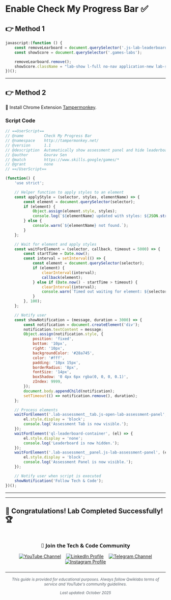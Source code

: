 # Enable Check My Progress Bar ✅

## 👉 Method 1
```javascript
javascript:(function () {
    const removeLearboard = document.querySelector('.js-lab-leaderboard');
    const showScore = document.querySelector('.games-labs');

    removeLearboard.remove();
    showScore.className = "lab-show l-full no-nav application-new lab-show l-full no-nav "
})();
```
---

## 👉 Method 2

🔗 Install Chrome Extension [Tampermonkey](https://chromewebstore.google.com/detail/tampermonkey/dhdgffkkebhmkfjojejmpbldmpobfkfo).

### Script Code
```javascript
// ==UserScript==
// @name         Check My Progress Bar
// @namespace    http://tampermonkey.net/
// @version      1.1
// @description  Automatically show assessment panel and hide leaderboard.
// @author       Gourav Sen
// @match        https://www.skills.google/games/*
// @grant        none
// ==/UserScript==

(function() {
    'use strict';

    // Helper function to apply styles to an element
    const applyStyle = (selector, styles, elementName) => {
        const element = document.querySelector(selector);
        if (element) {
            Object.assign(element.style, styles);
            console.log(`${elementName} updated with styles: ${JSON.stringify(styles)}`);
        } else {
            console.warn(`${elementName} not found.`);
        }
    };

    // Wait for element and apply styles
    const waitForElement = (selector, callback, timeout = 5000) => {
        const startTime = Date.now();
        const interval = setInterval(() => {
            const element = document.querySelector(selector);
            if (element) {
                clearInterval(interval);
                callback(element);
            } else if (Date.now() - startTime > timeout) {
                clearInterval(interval);
                console.warn(`Timed out waiting for element: ${selector}`);
            }
        }, 100);
    };

    // Notify user
    const showNotification = (message, duration = 3000) => {
        const notification = document.createElement('div');
        notification.textContent = message;
        Object.assign(notification.style, {
            position: 'fixed',
            bottom: '10px',
            right: '10px',
            backgroundColor: '#28a745',
            color: '#fff',
            padding: '10px 15px',
            borderRadius: '8px',
            fontSize: '14px',
            boxShadow: '0 4px 6px rgba(0, 0, 0, 0.1)',
            zIndex: 9999,
        });
        document.body.appendChild(notification);
        setTimeout(() => notification.remove(), duration);
    };

    // Process elements
    waitForElement('.lab-assessment__tab.js-open-lab-assessment-panel', (el) => {
        el.style.display = 'block';
        console.log('Assessment Tab is now visible.');
    });
    waitForElement('ql-leaderboard-container', (el) => {
        el.style.display = 'none';
        console.log('Leaderboard is now hidden.');
    });
    waitForElement('.lab-assessment__panel.js-lab-assessment-panel', (el) => {
        el.style.display = 'block';
        console.log('Assessment Panel is now visible.');
    });

    // Notify user when script is executed
    showNotification('Follow Tech & Code');
})();
```

---
---

## 🎉 **Congratulations! Lab Completed Successfully!** 🏆  

<div style="text-align:center; padding: 10px 0; max-width: 640px; margin: 0 auto;">
  <h3 style="font-family: 'Segoe UI', Tahoma, Geneva, Verdana, sans-serif; margin-bottom: 14px;">📱 Join the Tech & Code Community</h3>

  <a href="https://www.youtube.com/@TechCode9?sub_confirmation=1" style="margin: 0 6px; display: inline-block;">
    <img src="https://img.shields.io/badge/Subscribe-Tech%20&%20Code-FF0000?style=for-the-badge&logo=youtube&logoColor=white" alt="YouTube Channel">
  </a>

  <a href="https://www.linkedin.com/in/prateekrajput08/" style="margin: 0 6px; display: inline-block;">
    <img src="https://img.shields.io/badge/LinkedIn-Prateek%20Rajput-0077B5?style=for-the-badge&logo=linkedin&logoColor=white" alt="LinkedIn Profile">
  </a>

  <a href="https://t.me/techcode9" style="margin: 0 6px; display: inline-block;">
    <img src="https://img.shields.io/badge/Telegram-Tech%20Code-0088cc?style=for-the-badge&logo=telegram&logoColor=white" alt="Telegram Channel">
  </a>

  <a href="https://www.instagram.com/techcodefacilitator" style="margin: 0 6px; display: inline-block;">
    <img src="https://img.shields.io/badge/Instagram-Tech%20Code-E4405F?style=for-the-badge&logo=instagram&logoColor=white" alt="Instagram Profile">
  </a>
</div>

---

<div align="center">
  <p style="font-size: 12px; color: #586069;">
    <em>This guide is provided for educational purposes. Always follow Qwiklabs terms of service and YouTube's community guidelines.</em>
  </p>
  <p style="font-size: 12px; color: #586069;">
    <em>Last updated: October 2025</em>
  </p>
</div>
